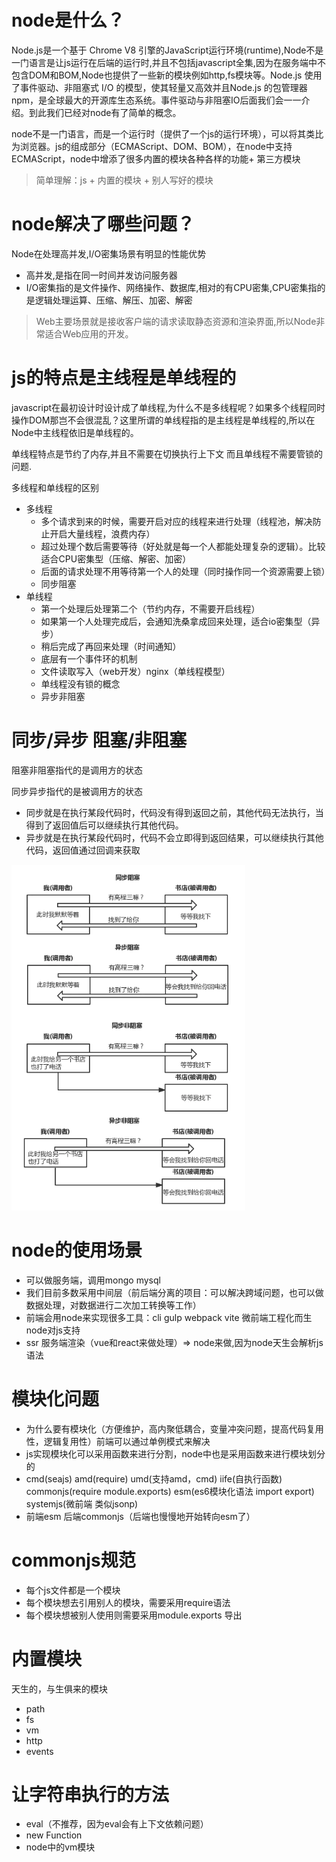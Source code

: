 # node是什么？
Node.js是一个基于 Chrome V8 引擎的JavaScript运行环境(runtime),Node不是一门语言是让js运行在后端的运行时,并且不包括javascript全集,因为在服务端中不包含DOM和BOM,Node也提供了一些新的模块例如http,fs模块等。Node.js 使用了事件驱动、非阻塞式 I/O 的模型，使其轻量又高效并且Node.js 的包管理器 npm，是全球最大的开源库生态系统。事件驱动与非阻塞IO后面我们会一一介绍。到此我们已经对node有了简单的概念。

node不是一门语言，而是一个运行时（提供了一个js的运行环境），可以将其类比为浏览器。js的组成部分（ECMAScript、DOM、BOM），在node中支持ECMAScript，node中增添了很多内置的模块各种各样的功能+ 第三方模块
> 简单理解：js + 内置的模块 + 别人写好的模块

# node解决了哪些问题？
Node在处理高并发,I/O密集场景有明显的性能优势

* 高并发,是指在同一时间并发访问服务器
* I/O密集指的是文件操作、网络操作、数据库,相对的有CPU密集,CPU密集指的是逻辑处理运算、压缩、解压、加密、解密

> Web主要场景就是接收客户端的请求读取静态资源和渲染界面,所以Node非常适合Web应用的开发。

# js的特点是主线程是单线程的

javascript在最初设计时设计成了单线程,为什么不是多线程呢？如果多个线程同时操作DOM那岂不会很混乱？这里所谓的单线程指的是主线程是单线程的,所以在Node中主线程依旧是单线程的。

单线程特点是节约了内存,并且不需要在切换执行上下文
而且单线程不需要管锁的问题.


多线程和单线程的区别

* 多线程
  * 多个请求到来的时候，需要开启对应的线程来进行处理（线程池，解决防止开启大量线程，浪费内存）
  * 超过处理个数后需要等待（好处就是每一个人都能处理复杂的逻辑）。比较适合CPU密集型（压缩、解密、加密）
  * 后面的请求处理不用等待第一个人的处理（同时操作同一个资源需要上锁）
  * 同步阻塞
* 单线程
  * 第一个处理后处理第二个（节约内存，不需要开启线程）
  * 如果第一个人处理完成后，会通知洗桑拿成回来处理，适合io密集型（异步）
  * 稍后完成了再回来处理（时间通知）
  * 底层有一个事件环的机制
  * 文件读取写入（web开发）nginx（单线程模型）
  * 单线程没有锁的概念
  * 异步非阻塞

# 同步/异步 阻塞/非阻塞
阻塞非阻塞指代的是调用方的状态

同步异步指代的是被调用方的状态

* 同步就是在执行某段代码时，代码没有得到返回之前，其他代码无法执行，当得到了返回值后可以继续执行其他代码。
* 异步就是在执行某段代码时，代码不会立即得到返回结果，可以继续执行其他代码，返回值通过回调来获取

![dfdfdf](../assets/a.png)

# node的使用场景
* 可以做服务端，调用mongo mysql
* 我们目前多数采用中间层（前后端分离的项目：可以解决跨域问题，也可以做数据处理，对数据进行二次加工转换等工作）
* 前端会用node来实现很多工具：cli gulp webpack vite 微前端工程化而生  node对js支持
* ssr 服务端渲染（vue和react来做处理）=> node来做,因为node天生会解析js语法

# 模块化问题
* 为什么要有模块化（方便维护，高内聚低耦合，变量冲突问题，提高代码复用性，逻辑复用性）前端可以通过单例模式来解决
* js实现模块化可以采用函数来进行分割，node中也是采用函数来进行模块划分的
* cmd(seajs) amd(require) umd(支持amd，cmd) iife(自执行函数) commonjs(require module.exports) esm(es6模块化语法 import export) systemjs(微前端 类似jsonp)
* 前端esm 后端commonjs（后端也慢慢地开始转向esm了）

# commonjs规范
* 每个js文件都是一个模块
* 每个模块想去引用别人的模块，需要采用require语法
* 每个模块想被别人使用则需要采用module.exports 导出

# 内置模块
天生的，与生俱来的模块
* path
* fs
* vm
* http
* events

# 让字符串执行的方法
* eval（不推荐，因为eval会有上下文依赖问题）
* new Function
* node中的vm模块